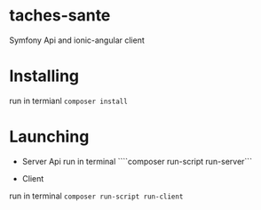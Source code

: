 # taches-sante

Symfony Api and ionic-angular client

# Installing

run in termianl ```composer install```

# Launching

* Server Api
run in terminal ````composer run-script run-server```

* Client

run in terminal ```composer run-script run-client```

